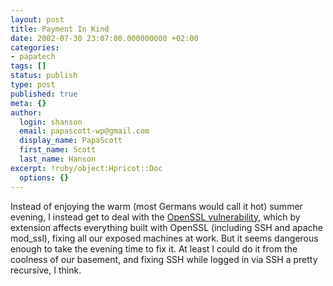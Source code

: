 ```yaml
---
layout: post
title: Payment In Kind
date: 2002-07-30 23:07:00.000000000 +02:00
categories:
- papatech
tags: []
status: publish
type: post
published: true
meta: {}
author:
  login: shanson
  email: papascott-wp@gmail.com
  display_name: PapaScott
  first_name: Scott
  last_name: Hanson
excerpt: !ruby/object:Hpricot::Doc
  options: {}
---
```

<p>Instead of enjoying the warm (most Germans would call it hot) summer evening, I instead get to deal with the <a href="http://www.openssl.org/news/secadv_20020730.txt">OpenSSL vulnerability</a>, which by extension affects everything built with OpenSSL (including SSH and apache mod_ssl), fixing all our exposed machines at work. But it seems dangerous enough to take the evening time to fix it. At least I could do it from the coolness of our basement, and fixing SSH while logged in via SSH a pretty recursive, I think.</p>
